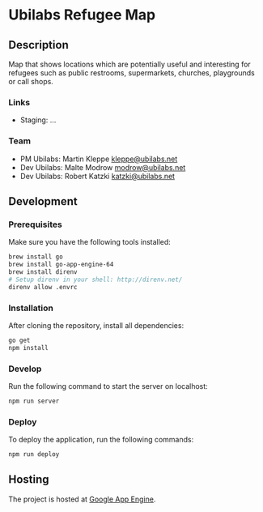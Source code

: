 # Ubilabs Refugee Map

## Description

Map that shows locations which are potentially useful and interesting for refugees such as public restrooms, supermarkets, churches, playgrounds or call shops.

### Links

* Staging: …

### Team

* PM Ubilabs: Martin Kleppe <kleppe@ubilabs.net>
* Dev Ubilabs: Malte Modrow <modrow@ubilabs.net>
* Dev Ubilabs: Robert Katzki <katzki@ubilabs.net>

## Development

### Prerequisites
Make sure you have the following tools installed:

```sh
brew install go
brew install go-app-engine-64
brew install direnv
# Setup direnv in your shell: http://direnv.net/
direnv allow .envrc
```

### Installation

After cloning the repository, install all dependencies:

```sh
go get
npm install
```

### Develop

Run the following command to start the server on localhost:

```sh
npm run server
```

### Deploy

To deploy the application, run the following commands:

```sh
npm run deploy
```

## Hosting

The project is hosted at [Google App Engine](https://console.developers.google.com/project/earthview-gallery/appengine).
